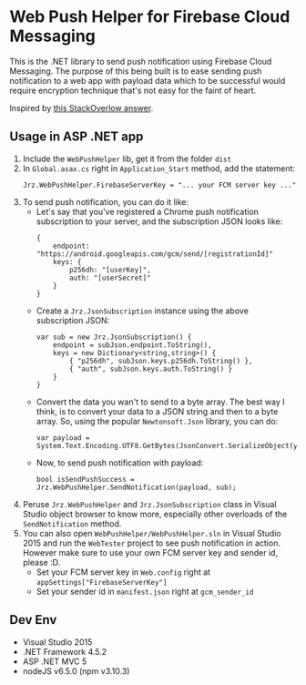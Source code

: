 # Web Push Helper for Firebase Cloud Messaging #

This is the .NET library to send push notification using Firebase Cloud Messaging.
The purpose of this being built is to ease sending push notification to a web app
with payload data which to be successful would require encryption technique that's
not easy for the faint of heart.

Inspired by [this StackOverlow answer](http://stackoverflow.com/a/39839330/426000).

## Usage in ASP .NET app ##

1.  Include the `WebPushHelper` lib, get it from the folder `dist`
2.  In `Global.asax.cs` right in `Application_Start` method, add the statement:
    ```
    Jrz.WebPushHelper.FirebaseServerKey = "... your FCM server key ..."
    ```
3.  To send push notification, you can do it like:
    -   Let's say that you've registered a Chrome push notification subscription to your server, and the 
        subscription JSON looks like:
        ```
        {
            endpoint: "https://android.googleapis.com/gcm/send/[registrationId]"
            keys: {
                p256dh: "[userKey]",
                auth: "[userSecret]"
            }
        }
        ```
    -   Create a `Jrz.JsonSubscription` instance using the above subscription JSON:
        ```
        var sub = new Jrz.JsonSubscription() {
            endpoint = subJson.endpoint.ToString(),
            keys = new Dictionary<string,string>() {
                { "p256dh", subJson.keys.p256dh.ToString() },
                { "auth", subJson.keys.auth.ToString() }
            }
        }
        ```
    -   Convert the data you wan't to send to a byte array. The best way I think, is to convert your data to a
        JSON string and then to a byte array. So, using the popular `Newtonsoft.Json` library, you can do:
        ```
        var payload = System.Text.Encoding.UTF8.GetBytes(JsonConvert.SerializeObject(yourData));
        ```
    -   Now, to send push notification with payload:
        ```
        bool isSendPushSuccess = Jrz.WebPushHelper.SendNotification(payload, sub);
        ```
4.  Peruse `Jrz.WebPushHelper` and `Jrz.JsonSubscription` class in Visual Studio object browser to know
    more, especially other overloads of the `SendNotification` method.
5.  You can also open `WebPushHelper/WebPushHelper.sln` in Visual Studio 2015 and run the `WebTester` project
    to see push notification in action. However make sure to use your own FCM server key and sender id, please :D.
    *  Set your FCM server key in `Web.config` right at `appSettings["FirebaseServerKey"]`
    *  Set your sender id in `manifest.json` right at `gcm_sender_id`

## Dev Env ##

-  Visual Studio 2015
-  .NET Framework 4.5.2
-  ASP .NET MVC 5
-  nodeJS v6.5.0 (npm v3.10.3)